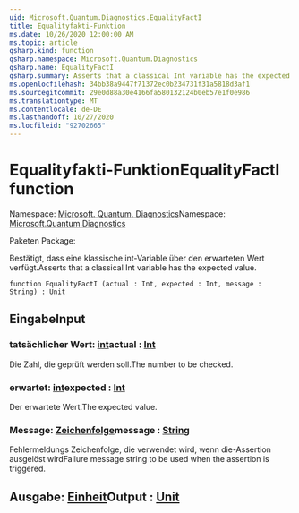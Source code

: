 ```yaml
---
uid: Microsoft.Quantum.Diagnostics.EqualityFactI
title: Equalityfakti-Funktion
ms.date: 10/26/2020 12:00:00 AM
ms.topic: article
qsharp.kind: function
qsharp.namespace: Microsoft.Quantum.Diagnostics
qsharp.name: EqualityFactI
qsharp.summary: Asserts that a classical Int variable has the expected value.
ms.openlocfilehash: 34bb38a9447f71372ec0b234731f31a5818d3af1
ms.sourcegitcommit: 29e0d88a30e4166fa580132124b0eb57e1f0e986
ms.translationtype: MT
ms.contentlocale: de-DE
ms.lasthandoff: 10/27/2020
ms.locfileid: "92702665"
---
```

# <a name="equalityfacti-function"></a><span data-ttu-id="f8915-102">Equalityfakti-Funktion</span><span class="sxs-lookup"><span data-stu-id="f8915-102">EqualityFactI function</span></span>

<span data-ttu-id="f8915-103">Namespace: [Microsoft. Quantum. Diagnostics](xref:Microsoft.Quantum.Diagnostics)</span><span class="sxs-lookup"><span data-stu-id="f8915-103">Namespace: [Microsoft.Quantum.Diagnostics](xref:Microsoft.Quantum.Diagnostics)</span></span>

<span data-ttu-id="f8915-104">Paketen [](https://nuget.org/packages/)</span><span class="sxs-lookup"><span data-stu-id="f8915-104">Package: [](https://nuget.org/packages/)</span></span>


<span data-ttu-id="f8915-105">Bestätigt, dass eine klassische int-Variable über den erwarteten Wert verfügt.</span><span class="sxs-lookup"><span data-stu-id="f8915-105">Asserts that a classical Int variable has the expected value.</span></span>

```qsharp
function EqualityFactI (actual : Int, expected : Int, message : String) : Unit
```


## <a name="input"></a><span data-ttu-id="f8915-106">Eingabe</span><span class="sxs-lookup"><span data-stu-id="f8915-106">Input</span></span>

### <a name="actual--int"></a><span data-ttu-id="f8915-107">tatsächlicher Wert: [int](xref:microsoft.quantum.lang-ref.int)</span><span class="sxs-lookup"><span data-stu-id="f8915-107">actual : [Int](xref:microsoft.quantum.lang-ref.int)</span></span>

<span data-ttu-id="f8915-108">Die Zahl, die geprüft werden soll.</span><span class="sxs-lookup"><span data-stu-id="f8915-108">The number to be checked.</span></span>


### <a name="expected--int"></a><span data-ttu-id="f8915-109">erwartet: [int](xref:microsoft.quantum.lang-ref.int)</span><span class="sxs-lookup"><span data-stu-id="f8915-109">expected : [Int](xref:microsoft.quantum.lang-ref.int)</span></span>

<span data-ttu-id="f8915-110">Der erwartete Wert.</span><span class="sxs-lookup"><span data-stu-id="f8915-110">The expected value.</span></span>


### <a name="message--string"></a><span data-ttu-id="f8915-111">Message: [Zeichenfolge](xref:microsoft.quantum.lang-ref.string)</span><span class="sxs-lookup"><span data-stu-id="f8915-111">message : [String](xref:microsoft.quantum.lang-ref.string)</span></span>

<span data-ttu-id="f8915-112">Fehlermeldungs Zeichenfolge, die verwendet wird, wenn die-Assertion ausgelöst wird</span><span class="sxs-lookup"><span data-stu-id="f8915-112">Failure message string to be used when the assertion is triggered.</span></span>



## <a name="output--unit"></a><span data-ttu-id="f8915-113">Ausgabe: [Einheit](xref:microsoft.quantum.lang-ref.unit)</span><span class="sxs-lookup"><span data-stu-id="f8915-113">Output : [Unit](xref:microsoft.quantum.lang-ref.unit)</span></span>

